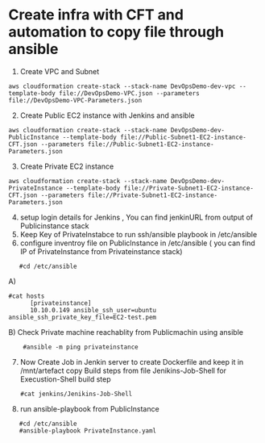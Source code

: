# Create infra with CFT and automation to copy file through ansible


1) Create VPC and Subnet
```
aws cloudformation create-stack --stack-name DevOpsDemo-dev-vpc --template-body file://DevOpsDemo-VPC.json --parameters file://DevOpsDemo-VPC-Parameters.json
```
2) Create Public EC2 instance with Jenkins and ansible
```
aws cloudformation create-stack --stack-name DevOpsDemo-dev-PublicInstance --template-body file://Public-Subnet1-EC2-instance-CFT.json --parameters file://Public-Subnet1-EC2-instance-Parameters.json
```
3) Create Private EC2 instance
```
aws cloudformation create-stack --stack-name DevOpsDemo-dev-PrivateInstance --template-body file://Private-Subnet1-EC2-instance-CFT.json --parameters file://Private-Subnet1-EC2-instance-Parameters.json
```
4) setup login details for Jenkins , You can find jenkinURL from output of Publicinstance stack
5) Keep Key of PrivateInstabce to run ssh/ansible playbook in /etc/ansible
6) configure inventroy file on PublicInstance in /etc/ansible ( you can find IP of PrivateInstance from Privateinstance stack)
```
   #cd /etc/ansible
 ```
  A)
  ```
  #cat hosts
        [privateinstance]
        10.10.0.149 ansible_ssh_user=ubuntu ansible_ssh_private_key_file=EC2-test.pem
 ```
 B) Check Private machine reachablity from Publicmachin using ansible
 ```
     #ansible -m ping privateinstance
 ```

7) Now Create Job in Jenkin server to create Dockerfile and keep it in /mnt/artefact
    copy Build steps from file Jenikins-Job-Shell for Execustion-Shell build step
    ```
    #cat jenkins/Jenikins-Job-Shell
    ```
    

8) run ansible-playbook from PublicInstance 
```
   #cd /etc/ansible
   #ansible-playbook PrivateInstance.yaml 
 ```
